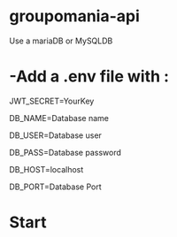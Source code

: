 # groupomania-api

Use a mariaDB or MySQLDB

# -Add a .env file with :

JWT_SECRET=YourKey

DB_NAME=Database name

DB_USER=Database user

DB_PASS=Database password

DB_HOST=localhost

DB_PORT=Database Port

# Start
